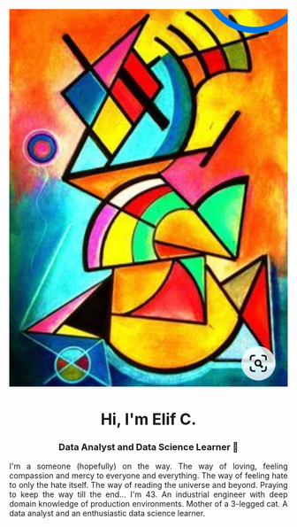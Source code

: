 <img src="https://github.com/elifcanduz/elifcanduz/blob/main/Screenshot_20211206-214150.jpg">

<h1 align="center">Hi, I'm Elif C. </h1>
<h3 align="center"> Data Analyst and Data Science Learner 📗 </h3>

<p align="justify"> I'm a someone (hopefully) on the way. The way of loving, feeling compassion and mercy to everyone and everything. The way of feeling hate to only the hate itself. The way of reading the universe and beyond. Praying to keep the way till the end... I'm 43. An industrial engineer with deep domain knowledge of production environments. Mother of a 3-legged cat. A data analyst and an enthusiastic data science learner. </p>
